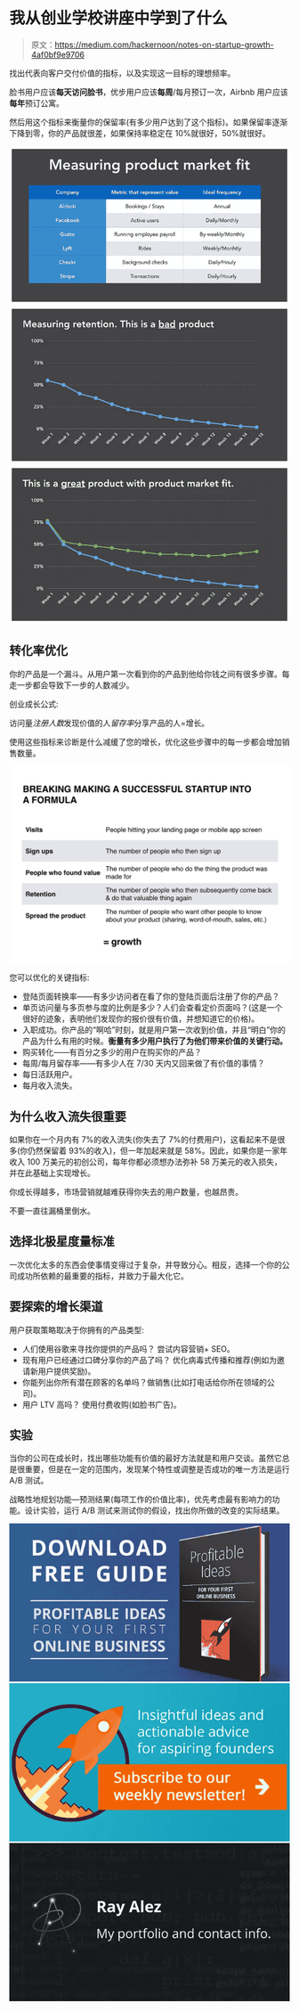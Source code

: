 # 我从创业学校讲座中学到了什么

> 原文：<https://medium.com/hackernoon/notes-on-startup-growth-4af0bf9e9706>

找出代表向客户交付价值的指标，以及实现这一目标的理想频率。

脸书用户应该**每天访问脸书**，优步用户应该**每周**/每月预订一次，Airbnb 用户应该**每年**预订公寓。

然后用这个指标来衡量你的保留率(有多少用户达到了这个指标)。如果保留率逐渐下降到零，你的产品就很差，如果保持率稳定在 10%就很好，50%就很好。

![](img/c9c96c2b66321357bc776a9c7dc00f24.png)![](img/733af313e6f2624c307581a3728f289f.png)![](img/b3e7d6ae30b79d8c74f374846ffa9cb4.png)

## 转化率优化

你的产品是一个漏斗。从用户第一次看到你的产品到他给你钱之间有很多步骤。每走一步都会导致下一步的人数减少。

创业成长公式:

访问量*注册人数*发现价值的人*留存率*分享产品的人=增长。

使用这些指标来诊断是什么减缓了您的增长，优化这些步骤中的每一步都会增加销售数量。

![](img/0137af54a167eb868eef9da6d57aee0f.png)

您可以优化的关键指标:

*   登陆页面转换率——有多少访问者在看了你的登陆页面后注册了你的产品？
*   单页访问量与多页参与度的比例是多少？人们会查看定价页面吗？(这是一个很好的迹象，表明他们发现你的报价很有价值，并想知道它的价格)。
*   入职成功。你产品的“啊哈”时刻，就是用户第一次收到价值，并且“明白”你的产品为什么有用的时候。**衡量有多少用户执行了为他们带来价值的关键行动。**
*   购买转化——有百分之多少的用户在购买你的产品？
*   每周/每月留存率——有多少人在 7/30 天内又回来做了有价值的事情？
*   每日活跃用户。
*   每月收入流失。

## 为什么收入流失很重要

如果你在一个月内有 7%的收入流失(你失去了 7%的付费用户)，这看起来不是很多(你仍然保留着 93%的收入)，但一年加起来就是 58%。因此，如果你是一家年收入 100 万美元的初创公司，每年你都必须想办法弥补 58 万美元的收入损失，并在此基础上实现增长。

你成长得越多，市场营销就越难获得你失去的用户数量，也越昂贵。

不要一直往漏桶里倒水。

## 选择北极星度量标准

一次优化太多的东西会使事情变得过于复杂，并导致分心。相反，选择一个你的公司成功所依赖的最重要的指标，并致力于最大化它。

## 要探索的增长渠道

用户获取策略取决于你拥有的产品类型:

*   人们使用谷歌来寻找你提供的产品吗？
    尝试内容营销+ SEO。
*   现有用户已经通过口碑分享你的产品了吗？
    优化病毒式传播和推荐(例如为邀请新用户提供奖励)。
*   你能列出你所有潜在顾客的名单吗？做销售(比如打电话给你所在领域的公司)。
*   用户 LTV 高吗？
    使用付费收购(如脸书广告)。

## 实验

当你的公司在成长时，找出哪些功能有价值的最好方法就是和用户交谈。虽然它总是很重要，但是在一定的范围内，发现某个特性或调整是否成功的唯一方法是运行 A/B 测试。

战略性地规划功能—预测结果(每项工作的价值比率)，优先考虑最有影响力的功能。设计实验，运行 A/B 测试来测试你的假设，找出你所做的改变的实际结果。

[![](img/2bd0bb2cc8e16fcec2d979438c547cb0.png)](https://startuplab.io/free-guide?src=medium)[![](img/507916f55a3b98825403fab3ef0491ae.png)](https://startuplab.io/newsletter?src=medium)[![](img/c32451a011ee5fdcf2d656d11c72e88e.png)](http://rayalez.com)